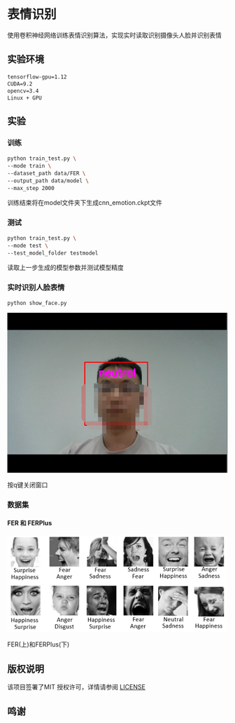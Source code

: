 # 表情识别

使用卷积神经网络训练表情识别算法，实现实时读取识别摄像头人脸并识别表情

## 实验环境

```
tensorflow-gpu=1.12
CUDA=9.2
opencv=3.4
Linux + GPU
```

## 实验

### 训练

```bash
python train_test.py \
--mode train \
--dataset_path data/FER \
--output_path data/model \
--max_step 2000
```
训练结束将在model文件夹下生成cnn_emotion.ckpt文件

### 测试

```bash
python train_test.py \
--mode test \
--test_model_folder testmodel
```
读取上一步生成的模型参数并测试模型精度

### 实时识别人脸表情

```bash
python show_face.py
```

![FERvsFER+](https://github.com/wangz49777/Emotion_recognition/blob/branch1/src/example.png)

按q键关闭窗口

### 数据集

#### FER 和 FERPlus

![FERvsFER+](https://github.com/wangz49777/Emotion_recognition/blob/branch1/src/FER%2BvsFER.png)

FER(上)和FERPlus(下)

## 版权说明

该项目签署了MIT 授权许可，详情请参阅 [LICENSE](LICENSE)

## 鸣谢


